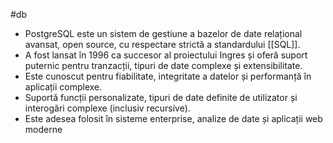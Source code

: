 #db 
- PostgreSQL este un sistem de gestiune a bazelor de date relațional avansat, open source, cu respectare strictă a standardului [[SQL]].
- A fost lansat în 1996 ca succesor al proiectului Ingres și oferă suport puternic pentru tranzacții, tipuri de date complexe și extensibilitate.
- Este cunoscut pentru fiabilitate, integritate a datelor și performanță în aplicații complexe.
- Suportă funcții personalizate, tipuri de date definite de utilizator și interogări complexe (inclusiv recursive).
- Este adesea folosit în sisteme enterprise, analize de date și aplicații web moderne 
